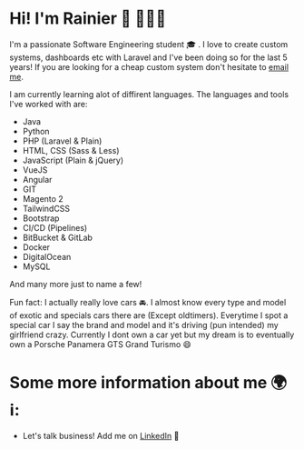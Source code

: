 # Hi! I'm Rainier 👋 👨🏼‍💻

I'm a passionate Software Engineering student 🎓 . I love to create custom systems, dashboards etc with Laravel and I've been doing so for the last 5 years! If you are looking for a cheap custom system don't hesitate to <a href="mailto:info@rainierlaan.nl">email me</a>.

I am currently learning alot of diffirent languages. The languages and tools I've worked with are:

- Java
- Python
- PHP (Laravel & Plain)
- HTML, CSS (Sass & Less)
- JavaScript (Plain & jQuery)
- VueJS
- Angular
- GIT
- Magento 2
- TailwindCSS
- Bootstrap
- CI/CD (Pipelines)
- BitBucket & GitLab 
- Docker
- DigitalOcean
- MySQL


And many more just to name a few!

Fun fact: I actually really love cars 🚘.  I almost know every type and model of exotic and specials cars there are (Except oldtimers). Everytime I spot a special car I say the brand and model and it's driving (pun intended) my girlfriend crazy. Currently I dont own a car yet but my dream is to eventually own a Porsche Panamera GTS Grand Turismo 😄 

# Some more information about me 🌍  ℹ️:

- Let's talk business! Add me on <a href="https://www.linkedin.com/in/rainierlaan/">LinkedIn</a> 🧳

<!--
**Rainieren/Rainieren** is a ✨ _special_ ✨ repository because its `README.md` (this file) appears on your GitHub profile.



- 🔭 I’m currently working on ...
- 🌱 I’m currently learning ...
- 👯 I’m looking to collaborate on ...
- 🤔 I’m looking for help with ...
- 💬 Ask me about ...
- 📫 How to reach me: ...
- 😄 Pronouns: ...
- ⚡ Fun fact: ...
-->
